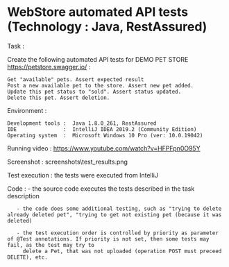 # WebStore automated API tests (Technology : Java, RestAssured)

Task :

Create the following automated API tests for DEMO PET STORE  https://petstore.swagger.io/ :

    Get "available" pets. Assert expected result
    Post a new available pet to the store. Assert new pet added.
    Update this pet status to "sold". Assert status updated.
    Delete this pet. Assert deletion.

Environment :

    Development tools :  Java 1.8.0_261, RestAssured
    IDE               :  IntelliJ IDEA 2019.2 (Community Edition)
    Operating system  :  Microsoft Windows 10 Pro (ver: 10.0.19042)
    
    
    
Running video : https://www.youtube.com/watch?v=HFPFpn0O95Y

Screenshot    : screenshots\test_results.png

Test execution : the tests were executed from IntelliJ
        
Code : - the source code executes the tests described in the task description

       - the code does some additional testing, such as "trying to delete already deleted pet", "trying to get not existing pet (because it was deleted)
       
       - the test execution order is controlled by priority as parameter of @Test annotations. If priority is not set, then some tests may fail, as the test may try to 
         delete a Pet, that was not uploaded (operation POST must preceed DELETE), etc.
       
       


    
   
